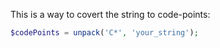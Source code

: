 This is a way to covert the string to code-points:

```php
$codePoints = unpack('C*', 'your_string');
```
